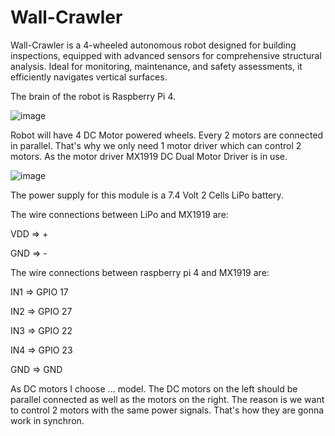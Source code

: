 # Wall-Crawler

Wall-Crawler is a 4-wheeled autonomous robot designed for building inspections, equipped with advanced sensors for comprehensive structural analysis. Ideal for monitoring, maintenance, and safety assessments, it efficiently navigates vertical surfaces.

The brain of the robot is Raspberry Pi 4.

![image](https://github.com/cemalhekim/wallcrawler/assets/98236326/0d5b813b-ce1a-4b29-a540-47517e711fd7)


Robot will have 4 DC Motor powered wheels. Every 2 motors are connected in parallel. That's why we only need 1 motor driver which can control 2 motors. As the motor driver MX1919 DC Dual Motor Driver is in use. 

![image](https://github.com/cemalhekim/wallcrawler/assets/98236326/d29daeac-bd34-42cf-87e3-cae727282469)

The power supply for this module is a 7.4 Volt 2 Cells LiPo battery.

The wire connections between LiPo and MX1919 are:


VDD => +

GND => -


The wire connections between raspberry pi 4 and MX1919 are:


IN1 => GPIO 17

IN2 => GPIO 27

IN3 => GPIO 22

IN4 => GPIO 23

GND => GND


As DC motors I choose ... model. The DC motors on the left should be parallel connected as well as the motors on the right. The reason is we want to control 2 motors with the same power signals. That's how they are gonna work in synchron.





